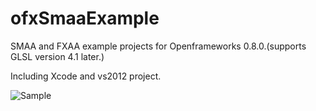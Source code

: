 ofxSmaaExample
==============

SMAA and FXAA example projects for Openframeworks 0.8.0.(supports GLSL version 4.1 later.)

Including Xcode and vs2012 project.

![Sample](http://kentaroid.com/wp-content/uploads/2014/02/383b9583e09f61e6f16d1ca3c45790dd.png)
